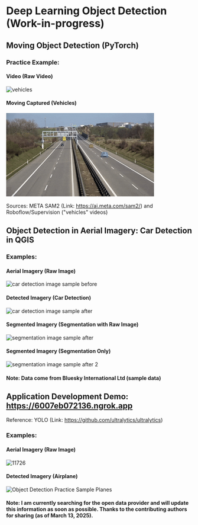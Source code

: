 # Deep Learning Object Detection (Work-in-progress)


## Moving Object Detection (PyTorch)

### Practice Example:

#### Video (Raw Video)
![vehicles](https://github.com/WooserkPark/Deep-Learning-Object-Detection/blob/main/02_image/vehicles.gif)

#### Moving Captured (Vehicles)
![vehicles](https://github.com/WooserkPark/Deep-Learning-Object-Detection/blob/main/03_outcome/vehicles-sam2.gif)

Sources: META SAM2 (Link: https://ai.meta.com/sam2/) and Roboflow/Supervision ("vehicles" videos)

## Object Detection in Aerial Imagery: Car Detection in QGIS

### Examples:

#### Aerial Imagery (Raw Image)
![car detection image sample before](https://github.com/user-attachments/assets/00fa1404-e371-4733-9014-c54e6d3267d4)

#### Detected Imagery (Car Detection)
![car detection image sample after](https://github.com/user-attachments/assets/3e25f7b5-f95f-4d18-8995-da52871e0627)

#### Segmented Imagery (Segmentation with Raw Image)
![segmentation image sample after](https://github.com/user-attachments/assets/25a4afcc-7752-449a-82ce-e9bba0e22845)

#### Segmented Imagery (Segmentation Only)
![segmentation image sample after 2](https://github.com/user-attachments/assets/ee62870a-3327-43c3-91d6-bba8bd00fbf3)

#### Note: Data come from Bluesky International Ltd (sample data)

## Application Development Demo: https://6007eb072136.ngrok.app
Reference: YOLO (Link: https://github.com/ultralytics/ultralytics)

### Examples:

#### Aerial Imagery (Raw Image)
![11726](https://github.com/user-attachments/assets/c1a94769-4ecb-4c8a-9026-820ea02fa87b)

#### Detected Imagery (Airplane)
![Object Detection Practice Sample Planes](https://github.com/user-attachments/assets/ef29585c-3c2d-4cd5-818a-ea11ec358a61)

#### Note: I am currently searching for the open data provider and will update this information as soon as possible. Thanks to the contributing authors for sharing (as of March 13, 2025).

